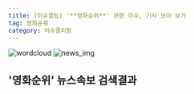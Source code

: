 ```yaml
---
title: (이슈클립) '**영화순위**' 관련 이슈, 기사 모아 보기
tag: 영화순위
category: 이슈클리핑
---
```

![wordcloud](https://s3.ap-northeast-2.amazonaws.com/lyrics101-wordcloud/2018-09-15-1536998571.png)
![news_img](https://user-images.githubusercontent.com/42597476/44507050-1206f400-a6e4-11e8-8d98-7ffbfebb353f.png)
## **'**영화순위**'** 뉴스속보 검색결과

